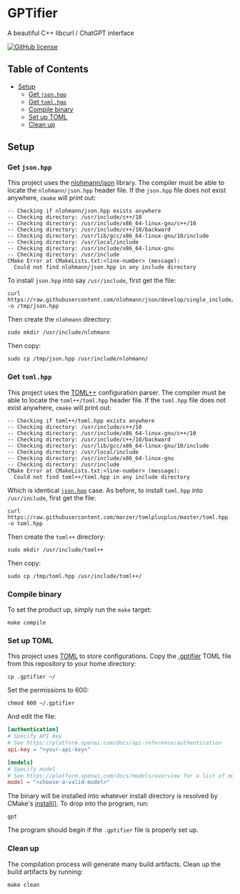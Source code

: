 # GPTifier
A beautiful C++ libcurl / ChatGPT interface

[![GitHub license](https://img.shields.io/badge/license-MIT-blue.svg)](https://raw.githubusercontent.com/dsw7/GPTifier/master/LICENSE)
## Table of Contents
- [Setup](#setup)
  - [Get `json.hpp`](#get-jsonhpp)
  - [Get `toml.hpp`](#get-tomlhpp)
  - [Compile binary](#compile-binary)
  - [Set up TOML](#set-up-toml)
  - [Clean up](#clean-up)

## Setup
### Get `json.hpp`
This project uses the [nlohmann/json](https://github.com/nlohmann/json) library. The compiler must be able to
locate the `nlohmann/json.hpp` header file. If the `json.hpp` file does not exist anywhere, `cmake` will print
out:
```
-- Checking if nlohmann/json.hpp exists anywhere
-- Checking directory: /usr/include/c++/10
-- Checking directory: /usr/include/x86_64-linux-gnu/c++/10
-- Checking directory: /usr/include/c++/10/backward
-- Checking directory: /usr/lib/gcc/x86_64-linux-gnu/10/include
-- Checking directory: /usr/local/include
-- Checking directory: /usr/include/x86_64-linux-gnu
-- Checking directory: /usr/include
CMake Error at CMakeLists.txt:<line-number> (message):
  Could not find nlohmann/json.hpp in any include directory
```
To install `json.hpp` into say `/usr/include`, first get the file:
```
curl https://raw.githubusercontent.com/nlohmann/json/develop/single_include/nlohmann/json.hpp -o /tmp/json.hpp
```
Then create the `nlohmann` directory:
```
sudo mkdir /usr/include/nlohmann
```
Then copy:
```
sudo cp /tmp/json.hpp /usr/include/nlohmann/
```
### Get `toml.hpp`
This project uses the [TOML++](https://marzer.github.io/tomlplusplus/) configuration parser. The compiler must
be able to locate the `toml++/toml.hpp` header file. If the `toml.hpp` file does not exist anywhere, `cmake`
will print out:
```
-- Checking if toml++/toml.hpp exists anywhere
-- Checking directory: /usr/include/c++/10
-- Checking directory: /usr/include/x86_64-linux-gnu/c++/10
-- Checking directory: /usr/include/c++/10/backward
-- Checking directory: /usr/lib/gcc/x86_64-linux-gnu/10/include
-- Checking directory: /usr/local/include
-- Checking directory: /usr/include/x86_64-linux-gnu
-- Checking directory: /usr/include
CMake Error at CMakeLists.txt:<line-number> (message):
  Could not find toml++/toml.hpp in any include directory
```
Which is identical [`json.hpp`](#get-jsonhpp) case. As before, to install `toml.hpp` into `/usr/include`,
first get the file:
```
curl https://raw.githubusercontent.com/marzer/tomlplusplus/master/toml.hpp -o toml.hpp
```
Then create the `toml++` directory:
```
sudo mkdir /usr/include/toml++
```
Then copy:
```
sudo cp /tmp/toml.hpp /usr/include/toml++/
```
### Compile binary
To set the product up, simply run the `make` target:
```
make compile
```
### Set up TOML
This project uses [TOML](https://toml.io/en/) to store configurations. Copy the [.gptifier](./.gptifier) TOML
file from this repository to your home directory:
```
cp .gptifier ~/
```
Set the permissions to 600:
```
chmod 600 ~/.gptifier
```
And edit the file:
```toml
[authentication]
# Specify API key
# See https://platform.openai.com/docs/api-reference/authentication
api-key = "<your-api-key>"

[models]
# Specify model
# See https://platform.openai.com/docs/models/overview for a list of models
model = "<choose-a-valid-model>"
```
The binary will be installed into whatever install directory is resolved by CMake's
[install()](https://cmake.org/cmake/help/latest/command/install.html#command:install). To drop into the
program, run:
```
gpt
```
The program should begin if the `.gptifier` file is properly set up.
### Clean up
The compilation process will generate many build artifacts. Clean up the build artifacts by running:
```
make clean
```
